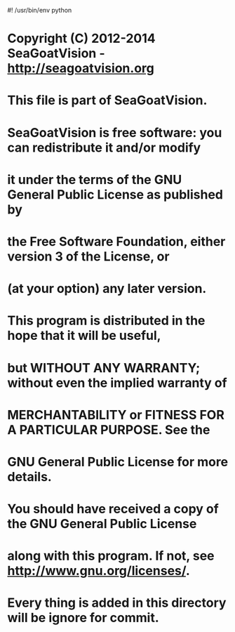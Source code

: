 #! /usr/bin/env python

#    Copyright (C) 2012-2014  SeaGoatVision - http://seagoatvision.org
#
#    This file is part of SeaGoatVision.
#
#    SeaGoatVision is free software: you can redistribute it and/or modify
#    it under the terms of the GNU General Public License as published by
#    the Free Software Foundation, either version 3 of the License, or
#    (at your option) any later version.
#
#    This program is distributed in the hope that it will be useful,
#    but WITHOUT ANY WARRANTY; without even the implied warranty of
#    MERCHANTABILITY or FITNESS FOR A PARTICULAR PURPOSE.  See the
#    GNU General Public License for more details.
#
#    You should have received a copy of the GNU General Public License
#    along with this program.  If not, see <http://www.gnu.org/licenses/>.



# Every thing is added in this directory will be ignore for commit.
